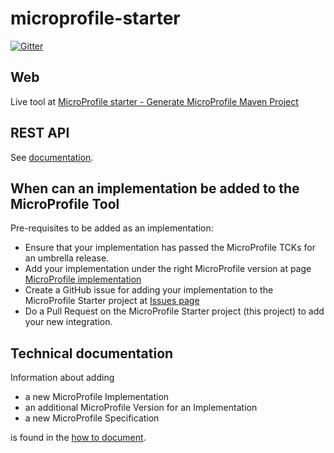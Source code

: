# microprofile-starter

[![Gitter](https://badges.gitter.im/eclipse/microprofile-starter.svg)](https://gitter.im/eclipse/microprofile-starter?utm_source=badge&utm_medium=badge&utm_campaign=pr-badge&utm_content=badge)

## Web

Live tool at [MicroProfile starter - Generate MicroProfile Maven Project](https://start.microprofile.io/index.xhtml)

## REST API

See [documentation](./src/main/resources/REST-README.md).

## When can an implementation be added to the MicroProfile Tool

Pre-requisites to be added as an implementation:

- Ensure that your implementation has passed the MicroProfile TCKs for an umbrella release.
- Add your implementation under the right MicroProfile version at page [MicroProfile implementation](https://wiki.eclipse.org/MicroProfile/Implementation)
- Create a GitHub issue for adding your implementation to the MicroProfile Starter project at [Issues page](https://github.com/eclipse/microprofile-starter/issues)
- Do a Pull Request on the MicroProfile Starter project (this project) to add your new integration.

## Technical documentation

Information about adding
* a new MicroProfile Implementation
* an additional MicroProfile Version for an Implementation
* a new MicroProfile Specification

is found in the [how to document](https://github.com/eclipse/microprofile-starter/blob/master/how-to.md).